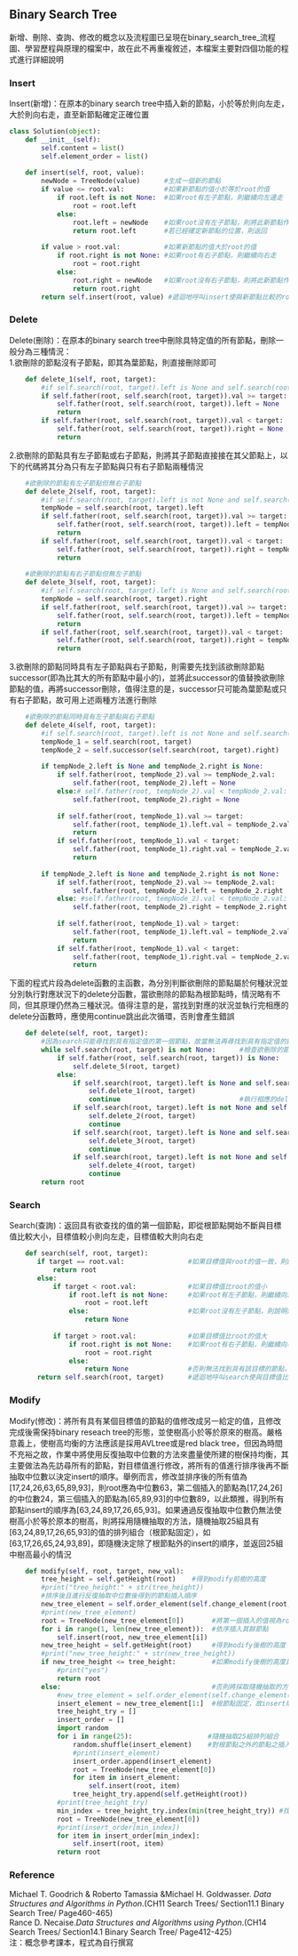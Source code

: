 ## Binary Search Tree
新增、刪除、查詢、修改的概念以及流程圖已呈現在binary_search_tree_流程圖、學習歷程與原理的檔案中，故在此不再重複敘述，本檔案主要對四個功能的程式進行詳細說明
### Insert
Insert(新增)：在原本的binary search tree中插入新的節點，小於等於則向左走，大於則向右走，直至新節點確定正確位置<br>
```Python
class Solution(object):    
    def __init__(self):
        self.content = list()
        self.element_order = list()    
        
    def insert(self, root, value):
        newNode = TreeNode(value)      #生成一個新的節點
        if value <= root.val:          #如果新節點的值小於等於root的值
            if root.left is not None:  #如果root有左子節點，則繼續向左邊走
                root = root.left            
            else:
                root.left = newNode    #如果root沒有左子節點，則將此新節點作為其左子節點
                return root.left       #若已經確定新節點的位置，則返回
        
        if value > root.val:           #如果新節點的值大於root的值
            if root.right is not None: #如果root有右子節點，則繼續向右走
                root = root.right
            else:
                root.right = newNode   #如果root沒有右子節點，則將此新節點作為其右子節點
                return root.right
        return self.insert(root, value) #遞迴地呼叫insert使與新節點比較的root不斷向左走或向右走，直至確定新節點的位置
 ```
### Delete
Delete(刪除)：在原本的binary search tree中刪除具特定值的所有節點，刪除一般分為三種情況：<br>
1.欲刪除的節點沒有子節點，即其為葉節點，則直接刪除即可<br>
```Python
    def delete_1(self, root, target):
        #if self.search(root, target).left is None and self.search(root, target).right is None:
        if self.father(root, self.search(root, target)).val >= target:  #若其父節點的值比該欲刪除的節點值大
            self.father(root, self.search(root, target)).left = None    #則將其父節點的左子節點指定為空
            return                                                      #刪除完則返回
        if self.father(root, self.search(root, target)).val < target:   #若其父節點的值比該欲刪除的節點值小
            self.father(root, self.search(root, target)).right = None   #則將其父節點的右子節點指定為空
            return    
```
2.欲刪除的節點具有左子節點或右子節點，則將其子節點直接接在其父節點上，以下的代碼將其分為只有左子節點與只有右子節點兩種情況<br>
```Python
    #欲刪除的節點有左子節點但無右子節點    
    def delete_2(self, root, target): 
        #if self.search(root, target).left is not None and self.search(root, target).right is None:
        tempNode = self.search(root, target).left                        #使用tempNode暫存欲刪除節點的左子節點
        if self.father(root, self.search(root, target)).val >= target:   #若其父節點的值比該欲刪除的節點值大
            self.father(root, self.search(root, target)).left = tempNode #則將其父節點的左子節點指定為該與刪除節點的左子節點
            return 
        if self.father(root, self.search(root, target)).val < target:    #若其父節點的值比該欲刪除的節點值小
            self.father(root, self.search(root, target)).right = tempNode#則將其父節點的右子節點指定為該欲刪除節點的左子節點
            return 
    
    #欲刪除的節點有右子節點但無左子節點   
    def delete_3(self, root, target):
        #if self.search(root, target).left is None and self.search(root, target).right is not None:
        tempNode = self.search(root, target).right                       #使用tempNode暫存欲刪除節點的右子節點
        if self.father(root, self.search(root, target)).val >= target:   #若其父節點的值比該欲刪除的節點值大        
            self.father(root, self.search(root, target)).left = tempNode #則將其父節點的左子節點指定為該欲刪除節點的右子節點
            return 
        if self.father(root, self.search(root, target)).val < target:    #若其父節點的值比該欲刪除的節點值小
            self.father(root, self.search(root, target)).right = tempNode#則將其父節點的右子節點指定為該欲刪除節點的右子節點
            return 
```
3.欲刪除的節點同時具有左子節點與右子節點，則需要先找到該欲刪除節點successor(即為比其大的所有節點中最小的)，並將此successor的值替換欲刪除節點的值，再將successor刪除，值得注意的是，successor只可能為葉節點或只有右子節點，故可用上述兩種方法進行刪除
```Python
    #欲刪除的節點同時具有左子節點與右子節點
    def delete_4(self, root, target):
        #if self.search(root, target).left is not None and self.search(root, target).right is not None:
        tempNode_1 = self.search(root, target)                           #使用tempNode_1暫存該欲刪除節點
        tempNode_2 = self.successor(self.search(root, target).right)     #使用tempNode_2暫存欲刪除節點的successor
               
        if tempNode_2.left is None and tempNode_2.right is None:         #若successor為葉節點
            if self.father(root, tempNode_2).val >= tempNode_2.val:      #刪除successor，即為delete_1之情形
                self.father(root, tempNode_2).left = None
            else:# self.father(root, tempNode_2).val < tempNode_2.val:
                self.father(root, tempNode_2).right = None
            
            if self.father(root, tempNode_1).val >= target:              #若其父節點的值比該欲刪除的節點大
                self.father(root, tempNode_1).left.val = tempNode_2.val  #則將其父節點的左子節點(其實即為該欲刪除的節點)的值賦值為successor的值
                return           
            if self.father(root, tempNode_1).val < target:               #若其父節點的值比該欲刪除的節點小
                self.father(root, tempNode_1).right.val = tempNode_2.val #則將其父節點的右子節點(其實即為該欲刪除的節點)的值賦值為successor的值
                return        
        
        if tempNode_2.left is None and tempNode_2.right is not None:     #若successor只有右子節點
            if self.father(root, tempNode_2).val >= tempNode_2.val:      #刪除successor, 即為delete_3之情形
                self.father(root, tempNode_2).left = tempNode_2.right
            else: #self.father(root, tempNode_2).val < tempNode_2.val:
                self.father(root, tempNode_2).right = tempNode_2.right 
            
            if self.father(root, tempNode_1).val > target:               #將succesor的值替代該欲刪除的節點的值，原理同上
                self.father(root, tempNode_1).left.val = tempNode_2.val
                return           
            if self.father(root, tempNode_1).val < target:
                self.father(root, tempNode_1).right.val = tempNode_2.val
                return 
```
下面的程式片段為delete函數的主函數，為分別判斷欲刪除的節點屬於何種狀況並分別執行對應狀況下的delete分函數，當欲刪除的節點為根節點時，情況略有不同，但其原理仍然為三種狀況。值得注意的是，當找到對應的狀況並執行完相應的delete分函數時，應使用continue跳出此次循環，否則會產生錯誤
```Python
    def delete(self, root, target):
        #因為search只能尋找到具有指定值的第一個節點，故當無法再尋找到具有指定值的節點時，刪除完畢
        while self.search(root, target) is not None:      #檢查欲刪除的節點是否為根節點     
            if self.father(root, self.search(root, target)) is None:
                self.delete_5(root, target)
            else:
                if self.search(root, target).left is None and self.search(root, target).right is None:
                    self.delete_1(root, target)
                    continue                              #執行相應的delete分函數後，跳出此次循環
                if self.search(root, target).left is not None and self.search(root, target).right is None:
                    self.delete_2(root, target)
                    continue
                if self.search(root, target).left is None and self.search(root, target).right is not None:
                    self.delete_3(root, target)
                    continue
                if self.search(root, target).left is not None and self.search(root, target).right is not None:
                    self.delete_4(root, target)
                    continue
        return root    
  ```
 
 ### Search
 Search(查詢)：返回具有欲查找的值的第一個節點，即從根節點開始不斷與目標值比較大小，目標值較小則向左走，目標值較大則向右走
 ```Python
     def search(self, root, target):       
        if target == root.val:                #如果目標值與root的值一致，則回傳root節點  
            return root
        else:
            if target < root.val:             #如果目標值比root的值小
                if root.left is not None:     #如果root有左子節點，則繼續向左走
                    root = root.left
                else:                         #如果root沒有左子節點，則說明無法找到具有該目標值的節點，故回傳None
                    return None
            
            if target > root.val:             #如果目標值比root的值大
                if root.right is not None:    #如果root有右子節點，則繼續向右走
                    root = root.right
                else:
                    return None               #否則無法找到具有該目標的節點，並回傳None      
        return self.search(root, target)      #遞迴地呼叫search使與目標值比較的root不斷向右或向左走，直至找到具有目標值的節點或回傳None
```

### Modify
Modify(修改)：將所有具有某個目標值的節點的值修改成另一給定的值，且修改完成後需保持binary reseach tree的形態，並使樹高小於等於原來的樹高。嚴格意義上，使樹高均衡的方法應該是採用AVLtree或是red black tree，但因為時間不充裕之故，作業中將使用反復抽取中位數的方法來盡量使所建的樹保持均衡，其主要做法為先訪尋所有的節點，對目標值進行修改，將所有的值進行排序後再不斷抽取中位數以決定insert的順序。舉例而言，修改並排序後的所有值為[17,24,26,63,65,89,93]，則root應為中位數63，第二個插入的節點為[17,24,26]的中位數24，第三個插入的節點為[65,89,93]的中位數89，以此類推，得到所有節點insert的順序為[63,24,89,17,26,65,93]。如果通過反復抽取中位數仍無法使樹高小於等於原本的樹高，則將採用隨機抽取的方法，隨機抽取25組具有[63,24,89,17,26,65,93]的值的排列組合（根節點固定），如[63,17,26,65,24,93,89]，即隨機決定除了根節點外的insert的順序，並返回25組中樹高最小的情況
```Python
    def modify(self, root, target, new_val):
        tree_height = self.getHeight(root)    #得到modify前樹的高度      
        #print("tree_height:" + str(tree_height))        
        #排序後且進行反復抽取中位數後得到的節點插入順序
        new_tree_element = self.order_element(self.change_element(root, target, new_val))
        #print(new_tree_element)
        root = TreeNode(new_tree_element[0])       #將第一個插入的值視為root        
        for i in range(1, len(new_tree_element)):  #依序插入其餘節點
            self.insert(root, new_tree_element[i])
        new_tree_height = self.getHeight(root)     #得到modify後樹的高度
        #print("new_tree_height:" + str(new_tree_height))        
        if new_tree_height <= tree_height:         #如果modify後樹的高度比modify前樹的高度小，返回新建的樹即可
            #print("yes")
            return root
        else:                                      #否則將採取隨機抽取的方法
            #new_tree_element = self.order_element(self.change_element(root, target, new_val))      
            insert_element = new_tree_element[1:]  #根節點固定，故insert順序只考慮根節點之外的值                
            tree_height_try = []            
            insert_order = []                 
            import random           
            for i in range(25):                   #隨機抽取25組排列組合     
                random.shuffle(insert_element)    #對根節點之外的節點之插入順訊進行亂序
                #print(insert_element)                
                insert_order.append(insert_element)            
                root = TreeNode(new_tree_element[0]) 
                for item in insert_element:
                    self.insert(root, item)
                tree_height_try.append(self.getHeight(root))
            #print(tree_height_try)
            min_index = tree_height_try.index(min(tree_height_try)) #找出25組排列組合中樹高最小的狀況
            root = TreeNode(new_tree_element[0])
            #print(insert_order[min_index])
            for item in insert_order[min_index]:
                self.insert(root, item)
            return root    
```
### Reference
Michael T. Goodrich & Roberto Tamassia &Michael H. Goldwasser. *Data Structures and Algorithms in Python*.(CH11 Search Trees/ Section11.1 Binary Search Tree/ Page460-465)<br>
Rance D. Necaise.*Data Structures and Algorithms using Python*.(CH14 Search Trees/ Section14.1 Binary Search Tree/ Page412-425)<br>
注：概念參考課本，程式為自行撰寫
